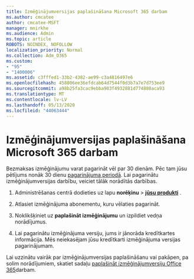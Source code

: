 ```yaml
---
title: Izmēģinājumversijas paplašināšana Microsoft 365 darbam
ms.author: cmcatee
author: cmcatee-MSFT
manager: mnirkhe
ms.audience: Admin
ms.topic: article
ROBOTS: NOINDEX, NOFOLLOW
localization_priority: Normal
ms.collection: Adm_O365
ms.custom:
- "95"
- "1400006"
ms.assetid: c3fffed1-33b2-4382-ae99-c3a4816497e6
ms.openlocfilehash: 458806ee36efdcab64d7544f0d3b7a7e7d753ee9
ms.sourcegitcommit: a98b25fa3cac9ebba983f4932881d774880aca93
ms.translationtype: MT
ms.contentlocale: lv-LV
ms.lasthandoff: 05/13/2020
ms.locfileid: "44063444"
---
```

# <a name="extend-your-trial-for-microsoft-365-for-business"></a>Izmēģinājumversijas paplašināšana Microsoft 365 darbam

Bezmaksas izmēģinājumu varat pagarināt vēl par 30 dienām. Pēc tam jūsu pētījums nonāk 30 dienu [pagarinājuma periodā](https://docs.microsoft.com/alchemyinsights/grace-period-for-microsoft-365-free-trial). Lai pagarinātu izmēģinājumversijas darbību, veiciet tālāk norādītās darbības.
  
1. Administrēšanas centrā dodieties uz lapu **norēķinu** \> **[jūsu produkti](https://go.microsoft.com/fwlink/p/?linkid=842054)** .

2. Atlasiet izmēģinājuma abonementu, kuru vēlaties pagarināt.

3. Noklikšķiniet uz **paplašināt izmēģinājumu** un izpildiet vedņa norādījumus.

4. Lai pagarinātu izmēģinājuma versiju, jums ir jānorāda kredītkartes informācija. Mēs neiekasējam jūsu kredītkarti izmēģinājuma versijas pagarinājumam.

Lai uzzinātu vairāk par izmēģinājumversijas paplašināšanu vai pakāpen, pa solim norādījumiem, skatiet sadaļu [paplašināt izmēģinājumversiju Office 365](https://docs.microsoft.com/microsoft-365/commerce/extend-your-trial)darbam.
